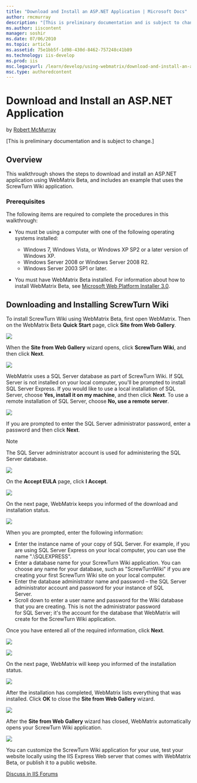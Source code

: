 ```yaml
---
title: "Download and Install an ASP.NET Application | Microsoft Docs"
author: rmcmurray
description: "[This is preliminary documentation and is subject to change.] Overview This walkthrough shows the steps to download and install an ASP.NET application using..."
ms.author: iiscontent
manager: soshir
ms.date: 07/06/2010
ms.topic: article
ms.assetid: 75e1bb5f-1d98-430d-8462-757248c41b89
ms.technology: iis-develop
ms.prod: iis
msc.legacyurl: /learn/develop/using-webmatrix/download-and-install-an-aspnet-application
msc.type: authoredcontent
---
```

Download and Install an ASP.NET Application
====================
by [Robert McMurray](https://github.com/rmcmurray)

[This is preliminary documentation and is subject to change.]


## Overview

This walkthrough shows the steps to download and install an ASP.NET application using WebMatrix Beta, and includes an example that uses the ScrewTurn Wiki application.

### Prerequisites

The following items are required to complete the procedures in this walkthrough:

- You must be using a computer with one of the following operating systems installed: 

    - Windows 7, Windows Vista, or Windows XP SP2 or a later version of Windows XP.
    - Windows Server 2008 or Windows Server 2008 R2.
    - Windows Server 2003 SP1 or later.
- You must have WebMatrix Beta installed. For information about how to install WebMatrix Beta, see [Microsoft Web Platform Installer 3.0](https://go.microsoft.com/fwlink/?LinkID=145510).

## Downloading and Installing ScrewTurn Wiki

To install ScrewTurn Wiki using WebMatrix Beta, first open WebMatrix. Then on the WebMatrix Beta **Quick Start** page, click **Site from Web Gallery**.

[![](download-and-install-an-aspnet-application/_static/image4.png)](download-and-install-an-aspnet-application/_static/image2.png)

When the **Site from Web Gallery** wizard opens, click **ScrewTurn Wiki**, and then click **Next**.

[![](download-and-install-an-aspnet-application/_static/image8.png)](download-and-install-an-aspnet-application/_static/image6.png)

WebMatrix uses a SQL Server database as part of ScrewTurn Wiki. If SQL Server is not installed on your local computer, you'll be prompted to install SQL Server Express. If you would like to use a local installation of SQL Server, choose **Yes, install it on my machine**, and then click **Next**. To use a remote installation of SQL Server, choose **No, use a remote server**.

[![](download-and-install-an-aspnet-application/_static/image12.png)](download-and-install-an-aspnet-application/_static/image10.png)

If you are prompted to enter the SQL Server administrator password, enter a password and then click **Next**.

> [!NOTE]
> The SQL Server administrator account is used for administering the SQL Server database.

[![](download-and-install-an-aspnet-application/_static/image16.png)](download-and-install-an-aspnet-application/_static/image14.png)

On the **Accept EULA** page, click **I Accept**.

[![](download-and-install-an-aspnet-application/_static/image20.png)](download-and-install-an-aspnet-application/_static/image18.png)

On the next page, WebMatrix keeps you informed of the download and installation status.

[![](download-and-install-an-aspnet-application/_static/image24.png)](download-and-install-an-aspnet-application/_static/image22.png)

When you are prompted, enter the following information:

- Enter the instance name of your copy of SQL Server. For example, if you are using SQL Server Express on your local computer, you can use the name ".\SQLEXPRESS".
- Enter a database name for your ScrewTurn Wiki application. You can choose any name for your database, such as "ScrewTurnWiki" if you are creating your first ScrewTurn Wiki site on your local computer.
- Enter the database administrator name and password – the SQL Server administrator account and password for your instance of SQL  
 Server.
- Scroll down to enter a user name and password for the Wiki database that you are creating. This is not the administrator password   
 for SQL Server; it's the account for the database that WebMatrix will create for the ScrewTurn Wiki application.

Once you have entered all of the required information, click **Next**.

[![](download-and-install-an-aspnet-application/_static/image28.png)](download-and-install-an-aspnet-application/_static/image26.png)

[![](download-and-install-an-aspnet-application/_static/image31.png)](download-and-install-an-aspnet-application/_static/image30.png)

On the next page, WebMatrix will keep you informed of the installation status.

[![](download-and-install-an-aspnet-application/_static/image34.png)](download-and-install-an-aspnet-application/_static/image32.png)

After the installation has completed, WebMatrix lists everything that was installed. Click **OK** to close the **Site from Web Gallery** wizard.

[![](download-and-install-an-aspnet-application/_static/image38.png)](download-and-install-an-aspnet-application/_static/image36.png)

After the **Site from Web Gallery** wizard has closed, WebMatrix automatically opens your ScrewTurn Wiki application.

[![](download-and-install-an-aspnet-application/_static/image42.png)](download-and-install-an-aspnet-application/_static/image40.png)

You can customize the ScrewTurn Wiki application for your use, test your website locally using the IIS Express Web server that comes with WebMatrix Beta, or publish it to a public website.
  
  
[Discuss in IIS Forums](https://forums.iis.net/1166.aspx)